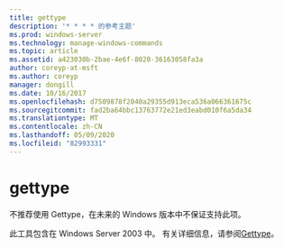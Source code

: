 ```yaml
---
title: gettype
description: '* * * * 的参考主题'
ms.prod: windows-server
ms.technology: manage-windows-commands
ms.topic: article
ms.assetid: a423030b-2bae-4e6f-8020-36163058fa3a
author: coreyp-at-msft
ms.author: coreyp
manager: dongill
ms.date: 10/16/2017
ms.openlocfilehash: d7509878f2040a29355d913eca536a066361675c
ms.sourcegitcommit: fad2ba64bbc13763772e21ed3eabd010f6a5da34
ms.translationtype: MT
ms.contentlocale: zh-CN
ms.lasthandoff: 05/09/2020
ms.locfileid: "82993331"
---
```

# <a name="gettype"></a>gettype



不推荐使用 Gettype，在未来的 Windows 版本中不保证支持此项。

此工具包含在 Windows Server 2003 中。 有关详细信息，请参阅[Gettype](https://technet.microsoft.com/library/cc773104(v=ws.10).aspx)。